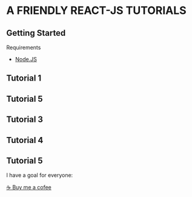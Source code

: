 # A FRIENDLY REACT-JS TUTORIALS

## Getting Started

Requirements
- [Node.JS](https://nodejs.org/en/)



## Tutorial 1

## Tutorial 5

## Tutorial 3

## Tutorial 4

## Tutorial 5

I have a goal for everyone:

[☕ Buy me a cofee](https://buymeacoffee.com/cadalzolc)  

